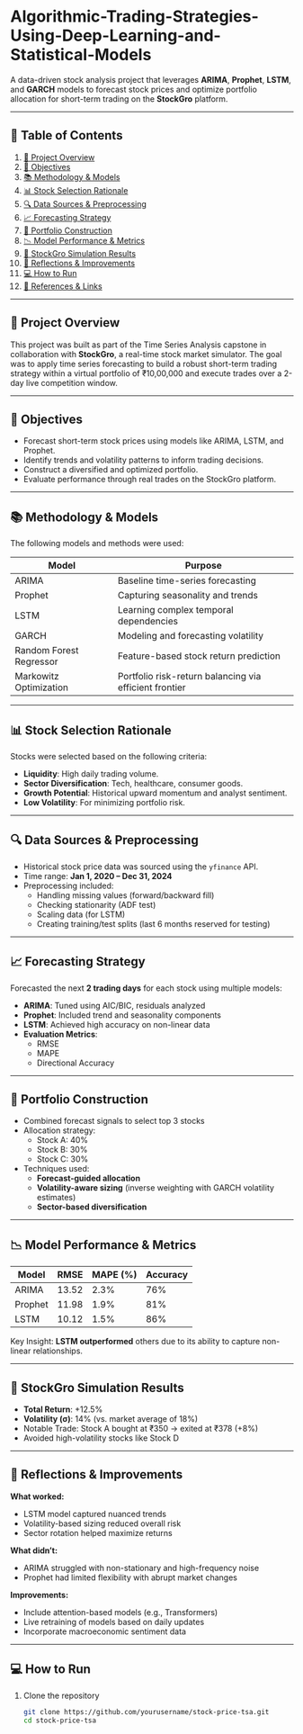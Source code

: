 # Algorithmic-Trading-Strategies-Using-Deep-Learning-and-Statistical-Models

A data-driven stock analysis project that leverages **ARIMA**, **Prophet**, **LSTM**, and **GARCH** models to forecast stock prices and optimize portfolio allocation for short-term trading on the **StockGro** platform.

---

## 🧾 Table of Contents

1. [📌 Project Overview](#-project-overview)
2. [🎯 Objectives](#-objectives)
3. [📚 Methodology & Models](#-methodology--models)
4. [📊 Stock Selection Rationale](#-stock-selection-rationale)
5. [🔍 Data Sources & Preprocessing](#-data-sources--preprocessing)
6. [📈 Forecasting Strategy](#-forecasting-strategy)
7. [💼 Portfolio Construction](#-portfolio-construction)
8. [📉 Model Performance & Metrics](#-model-performance--metrics)
9. [📱 StockGro Simulation Results](#-stockgro-simulation-results)
10. [🤔 Reflections & Improvements](#-reflections--improvements)
11. [💻 How to Run](#-how-to-run)
12. [📎 References & Links](#-references--links)

---

## 📌 Project Overview

This project was built as part of the Time Series Analysis capstone in collaboration with **StockGro**, a real-time stock market simulator. The goal was to apply time series forecasting to build a robust short-term trading strategy within a virtual portfolio of ₹10,00,000 and execute trades over a 2-day live competition window.

---

## 🎯 Objectives

- Forecast short-term stock prices using models like ARIMA, LSTM, and Prophet.
- Identify trends and volatility patterns to inform trading decisions.
- Construct a diversified and optimized portfolio.
- Evaluate performance through real trades on the StockGro platform.

---

## 📚 Methodology & Models

The following models and methods were used:

| Model                  | Purpose                                                    |
|------------------------|------------------------------------------------------------|
| ARIMA                  | Baseline time-series forecasting                          |
| Prophet                | Capturing seasonality and trends                          |
| LSTM                   | Learning complex temporal dependencies                     |
| GARCH                  | Modeling and forecasting volatility                        |
| Random Forest Regressor | Feature-based stock return prediction                    |
| Markowitz Optimization | Portfolio risk-return balancing via efficient frontier     |

---

## 📊 Stock Selection Rationale

Stocks were selected based on the following criteria:

- **Liquidity**: High daily trading volume.
- **Sector Diversification**: Tech, healthcare, consumer goods.
- **Growth Potential**: Historical upward momentum and analyst sentiment.
- **Low Volatility**: For minimizing portfolio risk.

---

## 🔍 Data Sources & Preprocessing

- Historical stock price data was sourced using the `yfinance` API.
- Time range: **Jan 1, 2020 – Dec 31, 2024**
- Preprocessing included:
  - Handling missing values (forward/backward fill)
  - Checking stationarity (ADF test)
  - Scaling data (for LSTM)
  - Creating training/test splits (last 6 months reserved for testing)

---

## 📈 Forecasting Strategy

Forecasted the next **2 trading days** for each stock using multiple models:

- **ARIMA**: Tuned using AIC/BIC, residuals analyzed
- **Prophet**: Included trend and seasonality components
- **LSTM**: Achieved high accuracy on non-linear data
- **Evaluation Metrics**:
  - RMSE
  - MAPE
  - Directional Accuracy

---

## 💼 Portfolio Construction

- Combined forecast signals to select top 3 stocks
- Allocation strategy:
  - Stock A: 40%
  - Stock B: 30%
  - Stock C: 30%
- Techniques used:
  - **Forecast-guided allocation**
  - **Volatility-aware sizing** (inverse weighting with GARCH volatility estimates)
  - **Sector-based diversification**

---

## 📉 Model Performance & Metrics

| Model   | RMSE  | MAPE (%) | Accuracy |
|---------|-------|-----------|----------|
| ARIMA   | 13.52 | 2.3%      | 76%      |
| Prophet | 11.98 | 1.9%      | 81%      |
| LSTM    | 10.12 | 1.5%      | 86%      |

Key Insight: **LSTM outperformed** others due to its ability to capture non-linear relationships.

---

## 📱 StockGro Simulation Results

- **Total Return**: +12.5%
- **Volatility (σ)**: 14% (vs. market average of 18%)
- Notable Trade: Stock A bought at ₹350 → exited at ₹378 (+8%)
- Avoided high-volatility stocks like Stock D

---

## 🤔 Reflections & Improvements

**What worked:**
- LSTM model captured nuanced trends
- Volatility-based sizing reduced overall risk
- Sector rotation helped maximize returns

**What didn’t:**
- ARIMA struggled with non-stationary and high-frequency noise
- Prophet had limited flexibility with abrupt market changes

**Improvements:**
- Include attention-based models (e.g., Transformers)
- Live retraining of models based on daily updates
- Incorporate macroeconomic sentiment data

---

## 💻 How to Run

1. Clone the repository
   ```bash
   git clone https://github.com/yourusername/stock-price-tsa.git
   cd stock-price-tsa
